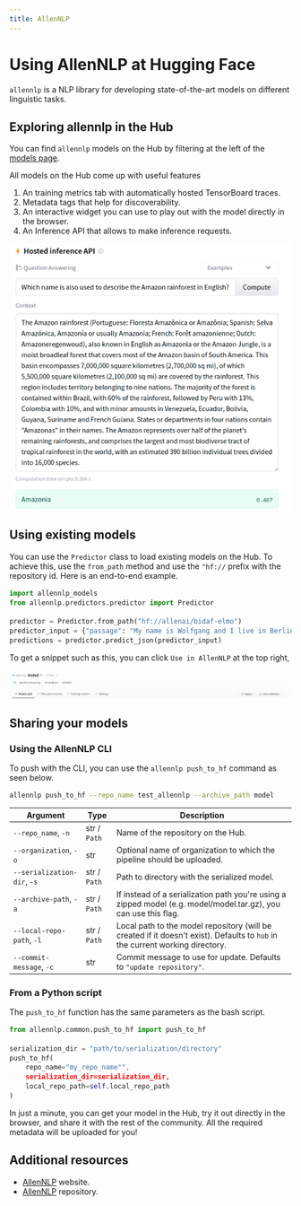 ```yaml
---
title: AllenNLP
---
```


# Using AllenNLP at Hugging Face

`allennlp` is a NLP library for developing state-of-the-art models on different linguistic tasks.

## Exploring allennlp in the Hub

You can find `allennlp` models on the Hub by filtering at the left of the [models page](https://huggingface.co/models?library=allennlp).

All models on the Hub come up with useful features
1. An training metrics tab with automatically hosted TensorBoard traces.
2. Metadata tags that help for discoverability.
3. An interactive widget you can use to play out with the model directly in the browser.
4. An Inference API that allows to make inference requests.

![widget](/docs/assets/hub/allennlp_widget.png)


## Using existing models

You can use the `Predictor` class to load existing models on the Hub. To achieve this, use the `from_path` method and use the `"hf://` prefix with the repository id. Here is an end-to-end example.

```py
import allennlp_models
from allennlp.predictors.predictor import Predictor

predictor = Predictor.from_path("hf://allenai/bidaf-elmo")
predictor_input = {"passage": "My name is Wolfgang and I live in Berlin", "question": "Where do I live?"}
predictions = predictor.predict_json(predictor_input)
```

To get a snippet such as this, you can click `Use in AllenNLP` at the top right,

![snippet](/docs/assets/hub/allennlp_snippet.png)



## Sharing your models

### Using the AllenNLP CLI

To push with the CLI, you can use the `allennlp push_to_hf` command as seen below.

```bash
allennlp push_to_hf --repo_name test_allennlp --archive_path model 
```

| Argument                    	| Type         	| Description                                                                                                                   	|
|-----------------------------	|--------------	|-------------------------------------------------------------------------------------------------------------------------------	|
| `--repo_name`, `-n`         	| str / `Path` 	| Name of the repository on the Hub.                                                                                            	|
| `--organization`, `-o`      	| str          	| Optional name of organization to which the pipeline should be uploaded.                                                       	|
| `--serialization-dir`, `-s` 	| str / `Path` 	| Path to directory with the serialized model.                                                                                  	|
| `--archive-path`, `-a`      	| str / `Path` 	| If instead of a serialization path you're using a zipped model (e.g. model/model.tar.gz), you can use this flag.              	|
| `--local-repo-path`, `-l`   	| str / `Path` 	| Local path to the model repository (will be created if it doesn't exist). Defaults to `hub` in the current working directory. 	|
| `--commit-message`, `-c`    	| str          	| Commit message to use for update. Defaults to `"update repository"`.                                                          	|

### From a Python script

The `push_to_hf` function has the same parameters as the bash script.

```py
from allennlp.common.push_to_hf import push_to_hf

serialization_dir = "path/to/serialization/directory"
push_to_hf(
    repo_name="my_repo_name"",
    serialization_dir=serialization_dir,
    local_repo_path=self.local_repo_path
)
```

In just a minute, you can get your model in the Hub, try it out directly in the browser, and share it with the rest of the community. All the required metadata will be uploaded for you!


## Additional resources

* [AllenNLP](https://allenai.org/allennlp) website.
* [AllenNLP](https://github.com/allenai/allennlp) repository.